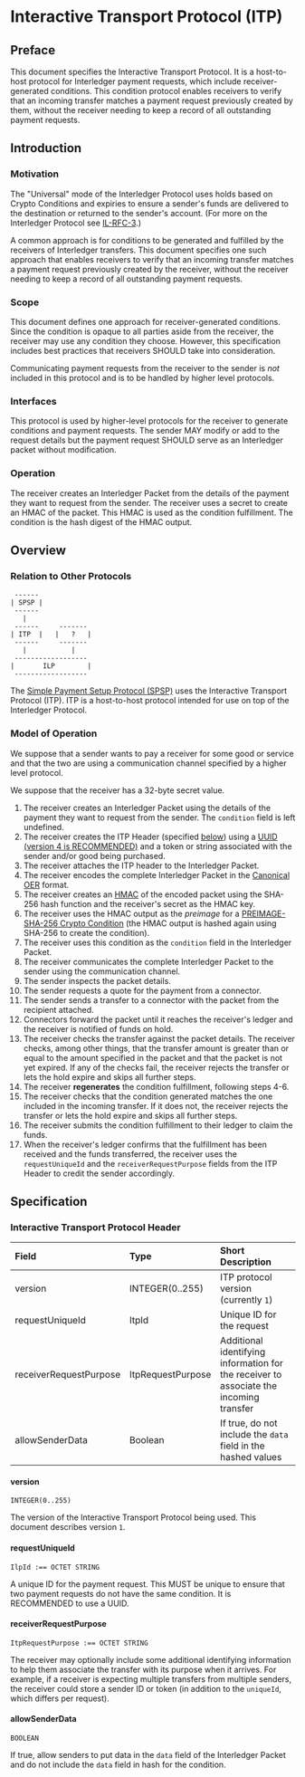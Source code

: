 # Interactive Transport Protocol (ITP)

## Preface

This document specifies the Interactive Transport Protocol. It is a host-to-host protocol for Interledger payment requests, which include receiver-generated conditions. This condition protocol enables receivers to verify that an incoming transfer matches a payment request previously created by them, without the receiver needing to keep a record of all outstanding payment requests.

## Introduction

### Motivation

The "Universal" mode of the Interledger Protocol uses holds based on Crypto Conditions and expiries to ensure a sender's funds are delivered to the destination or returned to the sender's account. (For more on the Interledger Protocol see [IL-RFC-3](../0003-interledger-protocol).)

A common approach is for conditions to be generated and fulfilled by the receivers of Interledger transfers. This document specifies one such approach that enables receivers to verify that an incoming transfer matches a payment request previously created by the receiver, without the receiver needing to keep a record of all outstanding payment requests.

### Scope

This document defines one approach for receiver-generated conditions. Since the condition is opaque to all parties aside from the receiver, the receiver may use any condition they choose. However, this specification includes best practices that receivers SHOULD take into consideration.

Communicating payment requests from the receiver to the sender is *not* included in this protocol and is to be handled by higher level protocols.

### Interfaces

This protocol is used by higher-level protocols for the receiver to generate conditions and payment requests. The sender MAY modify or add to the request details but the payment request SHOULD serve as an Interledger packet without modification.

### Operation

The receiver creates an Interledger Packet from the details of the payment they want to request from the sender. The receiver uses a secret to create an HMAC of the packet. This HMAC is used as the condition fulfillment. The condition is the hash digest of the HMAC output.

## Overview

### Relation to Other Protocols

     ------    
    | SPSP |
     ------ 
       |
     ------     -------
    | ITP  |   |   ?   |
     ------     -------
       |           |
     ------------------  
    |       ILP        |
     ------------------

The [Simple Payment Setup Protocol (SPSP)](../0009-simple-payment-setup-protocol) uses the Interactive Transport Protocol (ITP). ITP is a host-to-host protocol intended for use on top of the Interledger Protocol.

### Model of Operation

We suppose that a sender wants to pay a receiver for some good or service and that the two are using a communication channel specified by a higher level protocol.

We suppose that the receiver has a 32-byte secret value.

1. The receiver creates an Interledger Packet using the details of the payment they want to request from the sender. The `condition` field is left undefined.
2. The receiver creates the ITP Header (specified [below](#specification)) using a [UUID (version 4 is RECOMMENDED)](https://www.ietf.org/rfc/rfc4122.txt) and a token or string associated with the sender and/or good being purchased.
3. The receiver attaches the ITP header to the Interledger Packet.
4. The receiver encodes the complete Interledger Packet in the [Canonical OER](http://www.oss.com/asn1/resources/books-whitepapers-pubs/Overview%20of%20OER.pdf) format.
5. The receiver creates an [HMAC](https://tools.ietf.org/html/rfc2104) of the encoded packet using the SHA-256 hash function and the receiver's secret as the HMAC key.
6. The receiver uses the HMAC output as the _preimage_ for a [PREIMAGE-SHA-256 Crypto Condition](../0002-crypto-conditions) (the HMAC output is hashed again using SHA-256 to create the condition).
7. The receiver uses this condition as the `condition` field in the Interledger Packet.
8. The receiver communicates the complete Interledger Packet to the sender using the communication channel.
9. The sender inspects the packet details.
10. The sender requests a quote for the payment from a connector.
11. The sender sends a transfer to a connector with the packet from the recipient attached.
12. Connectors forward the packet until it reaches the receiver's ledger and the receiver is notified of funds on hold.
13. The receiver checks the transfer against the packet details. The receiver checks, among other things, that the transfer amount is greater than or equal to the amount specified in the packet and that the packet is not yet expired. If any of the checks fail, the receiver rejects the transfer or lets the hold expire and skips all further steps.
14. The receiver **regenerates** the condition fulfillment, following steps 4-6.
15. The receiver checks that the condition generated matches the one included in the incoming transfer. If it does not, the receiver rejects the transfer or lets the hold expire and skips all further steps.
16. The receiver submits the condition fulfillment to their ledger to claim the funds.
17. When the receiver's ledger confirms that the fulfillment has been received and the funds transferred, the receiver uses the `requestUniqueId` and the `receiverRequestPurpose` fields from the ITP Header to credit the sender accordingly.

## Specification

### Interactive Transport Protocol Header

| Field | Type | Short Description |
|:--|:--|:--|
| version | INTEGER(0..255) | ITP protocol version (currently `1`) |
| requestUniqueId | ItpId | Unique ID for the request |
| receiverRequestPurpose | ItpRequestPurpose | Additional identifying information for the receiver to associate the incoming transfer |
| allowSenderData | Boolean | If true, do not include the `data` field in the hashed values |

#### version 

    INTEGER(0..255)

The version of the Interactive Transport Protocol being used. This document describes version `1`.

#### requestUniqueId

    IlpId :== OCTET STRING

A unique ID for the payment request. This MUST be unique to ensure that two payment requests do not have the same condition. It is RECOMMENDED to use a UUID.

#### receiverRequestPurpose

    ItpRequestPurpose :== OCTET STRING

The receiver may optionally include some additional identifying information to help them associate the transfer with its purpose when it arrives. For example, if a receiver is expecting multiple transfers from multiple senders, the receiver could store a sender ID or token (in addition to the `uniqueId`, which differs per request).

#### allowSenderData

    BOOLEAN

If true, allow senders to put data in the `data` field of the Interledger Packet and do not include the `data` field in hash for the condition.
